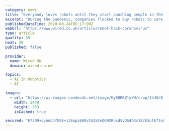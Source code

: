 ```yaml
---
category: news
title: "Everybody loves robots until they start punching people in the face"
excerpt: "During the pandemic, companies flocked to buy robots to care for the elderly, the infirm or the lonely. But researchers have proven that they can be turned into spies, or weapons"
publishedDateTime: 2020-08-24T05:17:00Z
webUrl: "https://www.wired.co.uk/article/robot-hack-coronavirus"
type: article
quality: 39
heat: 39
published: false

provider:
  name: Wired UK
  domain: wired.co.uk

topics:
  - AI in Robotics
  - AI

images:
  - url: "https://wi-images.condecdn.net/image/Ey08RRZlykW/crop/1440/0.5235602094240838/f/wired-robotic-hack.jpg"
    width: 1440
    height: 753
    isCached: true

secured: "E72N9+qvAuUJYk9E+i2Ewpz600vCGZateQ0HXRnsdSvQS4bRc1X7kSutEf3uQQeyRAjrJ2pMB0VRnTWZ+qEt8l2jFhRt+PKapDTifpTJN95jv/UnUAf7OqufW5mko5iN5uBMBSohKJsBb4prswbOxMC2QMvNavxXWf9cP8UkelrKg1IxNTYwjcoNn6FX4k3JqArzVDLwtVuoE7aUkud9ymXtM8jGntXxZhr34sR7SNQrntXpGl8DACqBFVnCf9sSYCJ+g5KCOPbXIXuq4xUqNNzPlKNbP6Pft9DxjJpSRLjxysIyaf17T2iZP+nOwM1+XCFzDmsXutQOjHeYKlLOgA==;zj2moVDaWX82jOcoY8eryw=="
---
```



